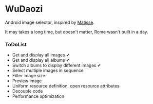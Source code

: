 # WuDaozi

Android image selector, inspired by [Matisse](https://github.com/zhihu/Matisse).

It may takes a long time, but doesn't matter, Rome wasn't built in a day.

### ToDoList

* Get and display all images ✔
* Get and display all albums ✔
* Switch albums to display different images ✔
* Select multiple images in sequence
* Filter image size
* Preview image
* Uniform resource definition, open resource attributes
* Decouple code
* Performance optimization